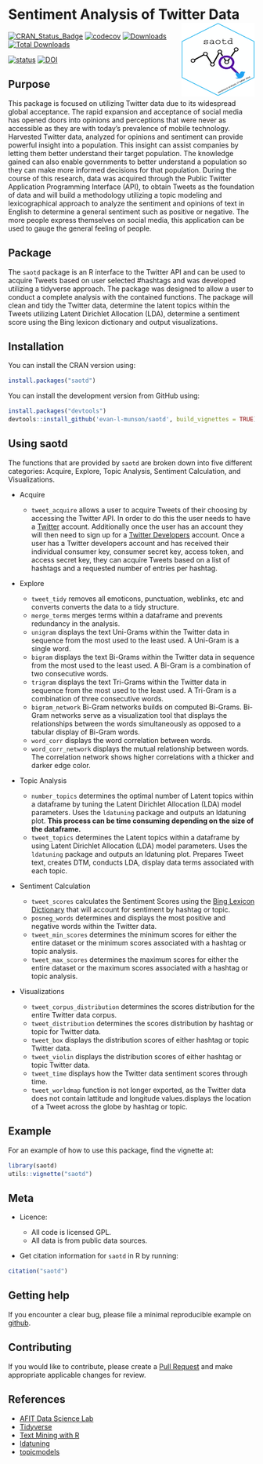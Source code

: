 
<!-- don't edit the .md file, instead edit the .Rmd -->

# Sentiment Analysis of Twitter Data <img src="man/hex_saotd.png" align="right" width="150" height="150" />

[![CRAN\_Status\_Badge](http://www.r-pkg.org/badges/version/saotd)](https://cran.r-project.org/package=saotd)
[![codecov](https://codecov.io/gh/evan-l-munson/saotd/branch/master/graph/badge.svg)](https://codecov.io/gh/evan-l-munson/saotd)
[![Downloads](http://cranlogs.r-pkg.org/badges/saotd)](https://CRAN.R-project.org/package=saotd)
[![Total
Downloads](https://cranlogs.r-pkg.org/badges/grand-total/saotd?color=orange)](https://CRAN.R-project.org/package=saotd)

[![status](http://joss.theoj.org/papers/e6002792b44f50039afc22dbe3d4a086/status.svg)](http://joss.theoj.org/papers/e6002792b44f50039afc22dbe3d4a086)
[![DOI](https://zenodo.org/badge/DOI/10.5281/zenodo.2578973.svg)](https://doi.org/10.5281/zenodo.2578973)

## Purpose

This package is focused on utilizing Twitter data due to its widespread
global acceptance. The rapid expansion and acceptance of social media
has opened doors into opinions and perceptions that were never as
accessible as they are with today’s prevalence of mobile technology.
Harvested Twitter data, analyzed for opinions and sentiment can provide
powerful insight into a population. This insight can assist companies by
letting them better understand their target population. The knowledge
gained can also enable governments to better understand a population so
they can make more informed decisions for that population. During the
course of this research, data was acquired through the Public Twitter
Application Programming Interface (API), to obtain Tweets as the
foundation of data and will build a methodology utilizing a topic
modeling and lexicographical approach to analyze the sentiment and
opinions of text in English to determine a general sentiment such as
positive or negative. The more people express themselves on social
media, this application can be used to gauge the general feeling of
people.

## Package

The `saotd` package is an R interface to the Twitter API and can be used
to acquire Tweets based on user selected \#hashtags and was developed
utilizing a tidyverse approach. The package was designed to allow a user
to conduct a complete analysis with the contained functions. The package
will clean and tidy the Twitter data, determine the latent topics within
the Tweets utilizing Latent Dirichlet Allocation (LDA), determine a
sentiment score using the Bing lexicon dictionary and output
visualizations.

## Installation

You can install the CRAN version using:

``` r
install.packages("saotd")
```

You can install the development version from GitHub using:

``` r
install.packages("devtools")
devtools::install_github('evan-l-munson/saotd', build_vignettes = TRUE)
```

## Using saotd

The functions that are provided by `saotd` are broken down into five
different categories: Acquire, Explore, Topic Analysis, Sentiment
Calculation, and Visualizations.

-   Acquire

    -   `tweet_acquire` allows a user to acquire Tweets of their
        choosing by accessing the Twitter API. In order to do this the
        user needs to have a [Twitter](https://twitter.com) account.
        Additionally once the user has an account they will then need to
        sign up for a [Twitter Developers](https://dev.twitter.com/)
        account. Once a user has a Twitter developers account and has
        received their individual consumer key, consumer secret key,
        access token, and access secret key, they can acquire Tweets
        based on a list of hashtags and a requested number of entries
        per hashtag.

-   Explore

    -   `tweet_tidy` removes all emoticons, punctuation, weblinks, etc
        and converts converts the data to a tidy structure.
    -   `merge_terms` merges terms within a dataframe and prevents
        redundancy in the analysis.
    -   `unigram` displays the text Uni-Grams within the Twitter data in
        sequence from the most used to the least used. A Uni-Gram is a
        single word.
    -   `bigram` displays the text Bi-Grams within the Twitter data in
        sequence from the most used to the least used. A Bi-Gram is a
        combination of two consecutive words.
    -   `trigram` displays the text Tri-Grams within the Twitter data in
        sequence from the most used to the least used. A Tri-Gram is a
        combination of three consecutive words.
    -   `bigram_network` Bi-Gram networks builds on computed Bi-Grams.
        Bi-Gram networks serve as a visualization tool that displays the
        relationships between the words simultaneously as opposed to a
        tabular display of Bi-Gram words.
    -   `word_corr` displays the word correlation between words.
    -   `word_corr_network` displays the mutual relationship between
        words. The correlation network shows higher correlations with a
        thicker and darker edge color.

-   Topic Analysis

    -   `number_topics` determines the optimal number of Latent topics
        within a dataframe by tuning the Latent Dirichlet Allocation
        (LDA) model parameters. Uses the `ldatuning` package and outputs
        an ldatuning plot. **This process can be time consuming
        depending on the size of the dataframe.**
    -   `tweet_topics` determines the Latent topics within a dataframe
        by using Latent Dirichlet Allocation (LDA) model parameters.
        Uses the `ldatuning` package and outputs an ldatuning plot.
        Prepares Tweet text, creates DTM, conducts LDA, display data
        terms associated with each topic.

-   Sentiment Calculation

    -   `tweet_scores` calculates the Sentiment Scores using the [Bing
        Lexicon
        Dictionary](https://www.cs.uic.edu/~liub/FBS/sentiment-analysis.html)
        that will account for sentiment by hashtag or topic.
    -   `posneg_words` determines and displays the most positive and
        negative words within the Twitter data.
    -   `tweet_min_scores` determines the minimum scores for either the
        entire dataset or the minimum scores associated with a hashtag
        or topic analysis.
    -   `tweet_max_scores` determines the maximum scores for either the
        entire dataset or the maximum scores associated with a hashtag
        or topic analysis.

-   Visualizations

    -   `tweet_corpus_distribution` determines the scores distribution
        for the entire Twitter data corpus.
    -   `tweet_distribution` determines the scores distribution by
        hashtag or topic for Twitter data.
    -   `tweet_box` displays the distribution scores of either hashtag
        or topic Twitter data.
    -   `tweet_violin` displays the distribution scores of either
        hashtag or topic Twitter data.
    -   `tweet_time` displays how the Twitter data sentiment scores
        through time.  
    -   `tweet_worldmap` function is not longer exported, as the Twitter data 
        does not contain lattitude and longitude values.displays the location of 
        a Tweet across the globe by hashtag or topic.

## Example

For an example of how to use this package, find the vignette at:

``` r
library(saotd)
utils::vignette("saotd")
```

## Meta

-   Licence:

    -   All code is licensed GPL.
    -   All data is from public data sources.

-   Get citation information for `saotd` in R by running:

``` r
citation("saotd")
```

## Getting help

If you encounter a clear bug, please file a minimal reproducible example
on [github](https://github.com/evan-l-munson/saotd/issues).

## Contributing

If you would like to contribute, please create a [Pull
Request](https://github.com/evan-l-munson/saotd/pulls) and make
appropriate applicable changes for review.

## References

-   [AFIT Data Science Lab](https://github.com/AFIT-R)
-   [Tidyverse](https://www.tidyverse.org/)
-   [Text Mining with R](https://www.tidytextmining.com/)
-   [ldatuning](https://CRAN.R-project.org/package=ldatuning)
-   [topicmodels](https://CRAN.R-project.org/package=topicmodels)
